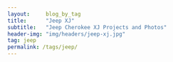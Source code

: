 ```yaml
---
layout:     blog_by_tag
title:      "Jeep XJ"
subtitle:   "Jeep Cherokee XJ Projects and Photos"
header-img: "img/headers/jeep-xj.jpg"
tag: jeep
permalink: /tags/jeep/
---
```

